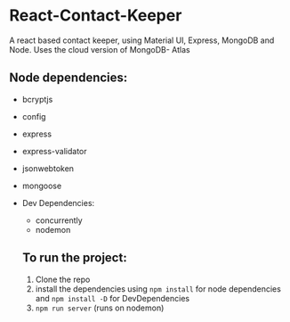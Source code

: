 # React-Contact-Keeper
A react based contact keeper, using Material UI, Express, MongoDB and Node.
Uses the cloud version of MongoDB- Atlas

## Node dependencies:
- bcryptjs
- config
- express
- express-validator
- jsonwebtoken
- mongoose
- Dev Dependencies:
  - concurrently
  - nodemon
  
  ## To run the project:
  1. Clone the repo
  2. install the dependencies using `npm install` for node dependencies and `npm install -D` for DevDependencies
  3. `npm run server` (runs on nodemon)
